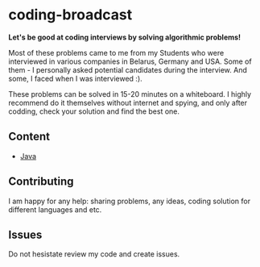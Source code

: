 # coding-broadcast 
**Let's be good at coding interviews by solving algorithmic problems!**

Most of these problems came to me from my Students who were interviewed in various companies in Belarus, Germany and USA. Some of them - I personally asked potential candidates during the interview. And some, I faced when I was interviewed :).

These problems can be solved in 15-20 minutes on a whiteboard. I highly recommend do it themselves without internet and spying, and only after codding, check your solution and find the best one.

## Content
* [Java](java/README.md)

## Contributing
I am happy for any help: sharing problems, any ideas, coding solution for different languages and etc.

## Issues
Do not hesistate review my code and create issues.
